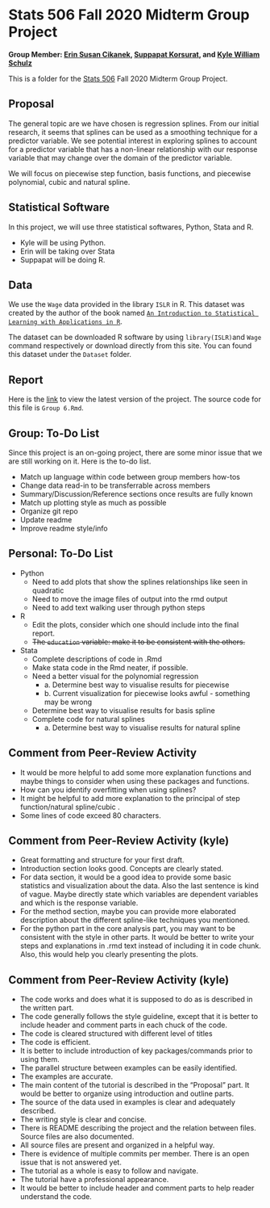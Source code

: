 # Stats 506 Fall 2020 Midterm Group Project
**Group Member: [Erin Susan Cikanek](https://github.com/ecikanek/Stats506_public), [Suppapat Korsurat](https://github.com/skorsu/Stats506_public), and [Kyle William Schulz](https://github.com/kylewschulz/Stats506_public)**  

This is a folder for the [Stats 506](https://github.com/jbhender/Stats506_F20) Fall 2020 Midterm Group Project.  

## Proposal
The general topic are we have chosen is regression splines. From our initial research, it seems
that splines can be used as a smoothing technique for a predictor variable. We see potential interest
in exploring splines to account for a predictor variable that has a non-linear relationship with our 
response variable that may change over the domain of the predictor variable.  

We will focus on piecewise step function, basis functions, and piecewise polynomial, cubic and natural spline. 

## Statistical Software
In this project, we will use three statistical softwares, Python, Stata and R.
* Kyle will be using Python.
* Erin will be taking over Stata
* Suppapat will be doing R.

## Data
We use the `Wage` data provided in the library `ISLR` in R. This dataset was created by the author of the book named [`An Introduction to Statistical Learning with Applications in R`](http://faculty.marshall.usc.edu/gareth-james/ISL/). 

The dataset can be downloaded R software by using `library(ISLR)`and `Wage` command respectively or download directly from this site. You can found this dataset under the `Dataset` folder.

## Report
Here is the [link](https://raw.githack.com/skorsu/Stats506_Project/main/Group-6.html) to view the latest version of the project. The source code for this file is `Group 6.Rmd`.  

## Group: To-Do List
Since this project is an on-going project, there are some minor issue that we are still working on it. Here is the to-do list.

* Match up language within code between group members how-tos
* Change data read-in to be transferrable across members 
* Summary/Discussion/Reference sections once results are fully known
* Match up plotting style as much as possible
* Organize git repo
* Update readme
* Improve readme style/info

## Personal: To-Do List
* Python
	* Need to add plots that show the splines relationships like seen in quadratic 
	* Need to move the image files of output into the rmd output
	* Need to add text walking user through python steps 
* R
	* Edit the plots, consider which one should include into the final report.
	* ~~The `education` variable: make it to be consistent with the others.~~
* Stata
    * Complete descriptions of code in .Rmd
    * Make stata code in the Rmd neater, if possible.
    *  Need a better visual for the polynomial regression
        *    a. Determine best way to visualise results for piecewise 
        *    b. Current visualization for piecewise looks awful - something may be wrong
    * Determine best way to visualise results for basis spline
    * Complete code for natural splines
        *    a. Determine best way to visualise results for natural spline
     
## Comment from Peer-Review Activity
* It would be more helpful to add some more explanation functions and maybe things to consider when using these packages and functions.  
* How can you identify overfitting when using splines?  
* It might be helpful to add more explanation to the principal of step function/natural spline/cubic .  
* Some lines of code exceed 80 characters. 

## Comment from Peer-Review Activity (kyle)
* Great formatting and structure for your first draft. 
* Introduction section looks good. Concepts are clearly stated. 
* For data section, it would be a good idea to provide some basic statistics and visualization about the data. Also the last sentence is kind of vague. Maybe directly state which variables are dependent variables and which is the response variable. 
* For the method section, maybe you can provide more elaborated description about the different spline-like techniques you mentioned. 
* For the python part in the core analysis part, you may want to be consistent with the style in other parts. It would be better to write your steps and explanations in .rmd text instead of including it in code chunk. Also, this would help you clearly presenting the plots.

## Comment from Peer-Review Activity (kyle) 
* The code works and does what it is supposed to do as is described in the written part.
* The code generally follows the style guideline, except that it is better to include header and comment
parts in each chuck of the code.
* The code is cleared structured with different level of titles
* The code is efficient.
* It is better to include introduction of key packages/commands prior to using them.
* The parallel structure between examples can be easily identified.
* The examples are accurate.
* The main content of the tutorial is described in the “Proposal” part. It would be better to organize using
introduction and outline parts.
* The source of the data used in examples is clear and adequately described.
* The writing style is clear and concise.
* There is README describing the project and the relation between files. Source files are also
documented.
* All source files are present and organized in a helpful way.
* There is evidence of multiple commits per member. There is an open issue that is not answered yet.
* The tutorial as a whole is easy to follow and navigate.
* The tutorial have a professional appearance.
* It would be better to include header and comment parts to help reader understand the code.
